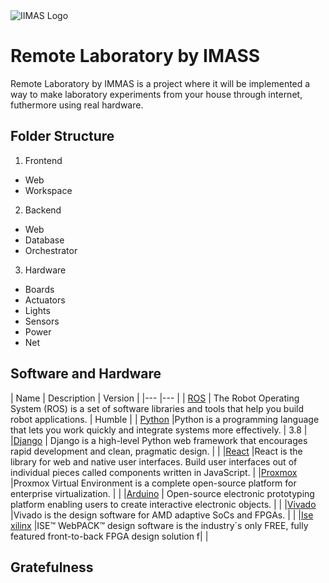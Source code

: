 <img src="https://www.iimas.unam.mx/wp-content/uploads/2023/11/Logo-pagina-ok.png" alt="IIMAS Logo"> 
 
# Remote Laboratory by IMASS

Remote Laboratory by IMMAS is a project where it will be implemented a way to make laboratory experiments from your house through internet, futhermore using real hardware.

## Folder Structure 

1. Frontend
 -  Web
 - Workspace
2. Backend
 - Web
 - Database
 - Orchestrator 
3. Hardware
 - Boards
 - Actuators
 - Lights
 - Sensors
 - Power
 - Net

## Software and Hardware

| Name | Description | Version |
|--- |--- |
| [ROS](https://www.ros.org/) | The Robot Operating System (ROS) is a set of software libraries and tools that help you build robot applications. | Humble |
| [Python](https://www.python.org/) |Python is a programming language that lets you work quickly and integrate systems more effectively. | 3.8 |
|[Django](https://www.djangoproject.com/) | Django is a high-level Python web framework that encourages rapid development and clean, pragmatic design. | |
|[React](https://es.react.dev/) |React is the library for web and native user interfaces. Build user interfaces out of individual pieces called components written in JavaScript. |
|[Proxmox ](https://www.proxmox.com/en/) |Proxmox Virtual Environment is a complete open-source platform for enterprise virtualization. | |
|[Arduino](https://www.arduino.cc/) | Open-source electronic prototyping platform enabling users to create interactive electronic objects. | |
|[Vivado](https://www.xilinx.com/products/design-tools/vivado.html) |Vivado is the design software for AMD adaptive SoCs and FPGAs.  | |
|[Ise xilinx](https://www.xilinx.com/products/design-tools/ise-design-suite.html) |ISE™ WebPACK™ design software is the industry´s only FREE, fully featured front-to-back FPGA design solution f| |

## Gratefulness
